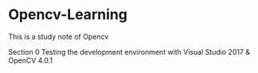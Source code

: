 # Opencv-Learning
This is a study note of Opencv

Section 0 Testing the development environment with Visual Studio 2017 & OpenCV 4.0.1
